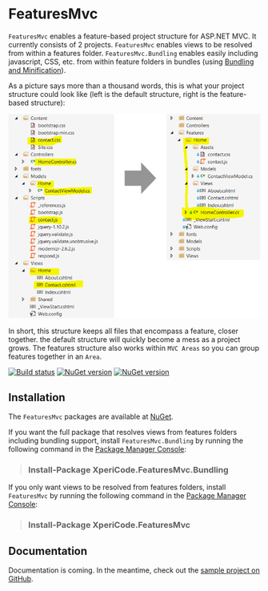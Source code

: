 # FeaturesMvc

`FeaturesMvc` enables a feature-based project structure for ASP.NET MVC. It currently consists of 2 projects. `FeaturesMvc` enables views to be resolved from within a features folder. `FeaturesMvc.Bundling` enables easily including javascript, CSS, etc. from within feature folders in bundles (using [Bundling and Minification](http://www.asp.net/mvc/overview/performance/bundling-and-minification)).

As a picture says more than a thousand words, this is what your project structure could look like (left is the default structure, right is the feature-based structure):

![](https://raw.githubusercontent.com/mwijnands/FeaturesMvc/master/Docs/structure-comparison.png)

In short, this structure keeps all files that encompass a feature, closer together. the default structure will quickly become a mess as a project grows. The features structure also works within `MVC Areas` so you can group features together in an `Area`.

[![Build status](http://img.shields.io/appveyor/ci/mwijnands/featuresmvc.svg?style=flat)](https://ci.appveyor.com/project/mwijnands/featuresmvc) [![NuGet version](http://img.shields.io/nuget/v/XperiCode.FeaturesMvc.svg?style=flat)](https://www.nuget.org/packages/XperiCode.FeaturesMvc) [![NuGet version](http://img.shields.io/nuget/v/XperiCode.FeaturesMvc.Bundling.svg?style=flat)](https://www.nuget.org/packages/XperiCode.FeaturesMvc.Bundling)

## Installation

The `FeaturesMvc` packages are available at [NuGet](https://www.nuget.org/packages?q=XperiCode.FeaturesMvc).

If you want the full package that resolves views from features folders including bundling support, install `FeaturesMvc.Bundling` by running the following command in the [Package Manager Console](http://docs.nuget.org/docs/start-here/using-the-package-manager-console):

> ### Install-Package XperiCode.FeaturesMvc.Bundling

If you only want views to be resolved from features folders, install `FeaturesMvc` by running the following command in the [Package Manager Console](http://docs.nuget.org/docs/start-here/using-the-package-manager-console):

> ### Install-Package XperiCode.FeaturesMvc

## Documentation

Documentation is coming. In the meantime, check out the [sample project on GitHub](https://github.com/mwijnands/FeaturesMvc/tree/master/FeaturesMvc.Sample).